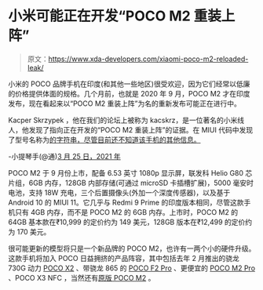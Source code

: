# 小米可能正在开发“POCO M2 重装上阵”

> 原文：<https://www.xda-developers.com/xiaomi-poco-m2-reloaded-leak/>

小米的 POCO 品牌手机在印度(和其他一些地区)很受欢迎，因为它们经常以低廉的价格提供体面的规格。几个月前，也就是 2020 年 9 月，POCO M2 才在印度发布，现在看起来以“POCO M2 重装上阵”为名的重新发布可能正在进行中。

Kacper Skrzypek ，他在我们的论坛上被称为 kacskrz，是一位著名的小米线人，他发现了指向正在开发的“POCO M2 重装上阵”的证据。在 MIUI 代码中发现了型号名称为[的字符串，尽管目前还不知道该手机的其他信息。](https://github.com/ingbrzy/Xiaomi.eu-MIUIv12-XML-Compare/commit/1d3960d7b04fd3bf34f4f969721f08b04fa84dbe#diff-2423c72d5ffa8d0ad820674210b30a401f8bafe10279c28fe4046619dda146d4R440)

-小提琴手(@通)[3 月 25 日，2021 年](https://twitter.com/kacskrz/status/1375075246655606785?ref_src=twsrc%5Etfw)

POCO M2 于 9 月份上市，配备 6.53 英寸 1080p 显示屏，联发科 Helio G80 芯片组，6GB 内存，128GB 内部存储(可通过 microSD 卡插槽扩展)，5000 毫安时电池，支持 18W 充电，三个后置摄像头(外加一个深度传感器)，以及基于 Android 10 的 MIUI 11。它几乎与 Redmi 9 Prime 的印度版本相同，尽管这款手机只有 4GB 内存，而不是 POCO M2 的 6GB 内存。上市时，POCO M2 的 64GB 基本款在₹10,999 的定价约为 149 美元，128GB 版本在₹12,499 的定价约为 170 美元。

很可能更新的模型将只是一个新品牌的 POCO M2，也许有一两个小的硬件升级。这款手机将加入 POCO 日益拥挤的产品阵容，其中包括去年 2 月推出的骁龙 730G 动力 [POCO X2](https://www.xda-developers.com/poco-x2-india-launch/) 、带骁龙 865 的 [POCO F2 Pro](https://www.xda-developers.com/poco-f2-pro-notchless-pop-up-camera-design-qualcomm-snapdragon-865-launch/) 、更便宜的 [POCO M2 Pro](https://www.xda-developers.com/poco-m2-pro-launched-india-snapdragon-720g-5000mah-battery-33w-fast-charger/) 、POCO X3 NFC ，当然还有[原版 POCO M2](https://www.xda-developers.com/poco-m2-mediatek-helio-g80-5000mah-battery-launched-india/) 。